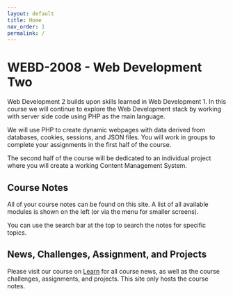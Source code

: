 ```yaml
---
layout: default
title: Home
nav_order: 1
permalink: /
---
```


# WEBD-2008 - Web Development Two 

Web Development 2 builds upon skills learned in Web Development 1. In this course we will continue to explore the Web Development stack by working with server side code using PHP as the main language.

We will use PHP to create dynamic webpages with data derived from databases, cookies, sessions, and JSON files. You will work in groups to complete your assignments in the first half of the course.

The second half of the course will be dedicated to an individual project where you will create a working Content Management System.

## Course Notes

All of your course notes can be found on this site. A list of all available modules is shown on the left (or via the menu for smaller screens).

You can use the search bar at the top to search the notes for specific topics.

## News, Challenges, Assignment, and Projects

Please visit our course on [Learn](https://learn.rrc.ca) for all course news, as well as the course challenges, assignments, and projects. This site only hosts the course notes.